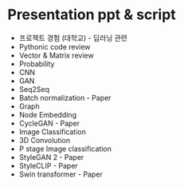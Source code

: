 # Presentation ppt & script
- 프로젝트 경험 (대학교) - 딥러닝 관련
- Pythonic code review
- Vector & Matrix review
- Probability
- CNN
- GAN
- Seq2Seq
- Batch normalization - Paper
- Graph
- Node Embedding
- CycleGAN - Paper
- Image Classification
- 3D Convolution
- P stage Image classification
- StyleGAN 2 - Paper
- StyleCLIP - Paper
- Swin transformer - Paper
